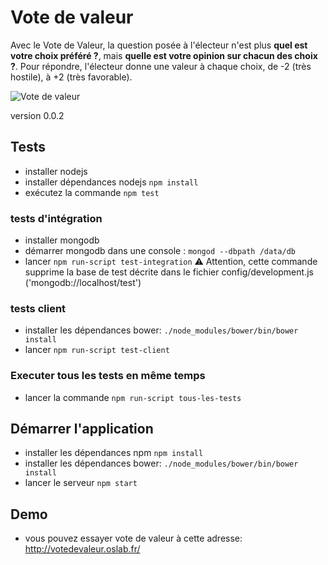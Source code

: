 # Vote de valeur

Avec le Vote de Valeur, la question posée à l'électeur n'est plus **quel est votre choix préféré ?**, mais **quelle est votre opinion sur chacun des choix ?**. Pour répondre, l'électeur donne une valeur à chaque choix, de -2 (très hostile), à +2 (très favorable).

![Vote de valeur](http://www.votedevaleur.org/res/sequenceVDV4_1.png)

version 0.0.2

## Tests

  * installer nodejs
  * installer dépendances nodejs `npm install`    
  * exécutez la commande `npm test`

### tests d'intégration

  * installer mongodb
  * démarrer mongodb dans une console : `mongod --dbpath /data/db`
  * lancer `npm run-script test-integration` ⚠ Attention, cette commande supprime la base de test décrite dans le fichier config/development.js ('mongodb://localhost/test')

### tests client

  * installer les dépendances bower: `./node_modules/bower/bin/bower install` 
  * lancer `npm run-script test-client`

### Executer tous les tests en même temps

  * lancer la commande `npm run-script tous-les-tests`

## Démarrer l'application

  * installer les dépendances npm `npm install`
  * installer les dépendances bower: `./node_modules/bower/bin/bower install` 
  * lancer le serveur `npm start`

## Demo

  * vous pouvez essayer vote de valeur à cette adresse: http://votedevaleur.oslab.fr/
